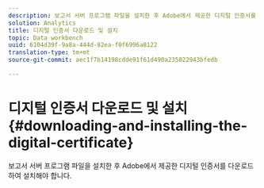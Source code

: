 ```yaml
---
description: 보고서 서버 프로그램 파일을 설치한 후 Adobe에서 제공한 디지털 인증서를 다운로드하여 설치해야 합니다.
solution: Analytics
title: 디지털 인증서 다운로드 및 설치
topic: Data workbench
uuid: 6104d39f-9a8a-444d-82ea-f0f6996a8122
translation-type: tm+mt
source-git-commit: aec1f7b14198cdde91f61d490a235022943bfedb

---
```



# 디지털 인증서 다운로드 및 설치{#downloading-and-installing-the-digital-certificate}

보고서 서버 프로그램 파일을 설치한 후 Adobe에서 제공한 디지털 인증서를 다운로드하여 설치해야 합니다.

